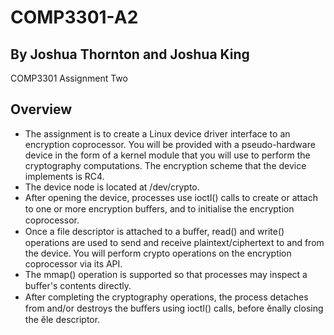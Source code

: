 COMP3301-A2
===========

By Joshua Thornton and Joshua King
----------------------------------

COMP3301 Assignment Two

Overview
--------
- The assignment is to create a Linux device driver interface to an encryption coprocessor. You will be provided with a pseudo-hardware device in the form of a kernel module that you will use to perform the cryptography computations. The encryption scheme that the device implements is RC4.
- The device node is located at /dev/crypto.
- After opening the device, processes use ioctl() calls to create or attach to one or more encryption buﬀers, and to initialise the encryption coprocessor.
- Once a file descriptor is attached to a buﬀer, read() and write() operations are used to send and receive plaintext/ciphertext to and from the device. You will perform crypto operations on the encryption coprocessor via its API.
- The mmap() operation is supported so that processes may inspect a buﬀer's contents directly.
- After completing the cryptography operations, the process detaches from and/or destroys the buﬀers using ioctl() calls, before ĕnally closing the ĕle descriptor.
